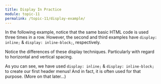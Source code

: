 ```yaml
---
title: Display In Practice
module: topic-11
permalink: /topic-11/display-example/
---
```


<div class="divider-heading"></div>

In the following example, notice that the same basic HTML code is used three times in a row. However, the second and third examples have `display: inline;` & `display: inline-block;`, respectively.

Notice the differences of these display techniques. Particularly with regard to horizontal and vertical spacing.

<div class="codepen-embed">
  <p data-height="600" data-theme-id="30567" data-slug-hash="MOJqvQ" data-default-tab="css,result" data-user="Media-Ed-Online" data-embed-version="2" data-pen-title="[Topic-09] Display, Pt. 2" class="codepen"></p>
</div>


As you can see, we have used `display: inline;` & `display: inline-block;` to create our first header menus! And in fact, it is often used for that purpose. (More on that later...)
